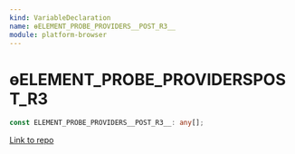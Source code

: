 ```yaml
---
kind: VariableDeclaration
name: ɵELEMENT_PROBE_PROVIDERS__POST_R3__
module: platform-browser
---
```


# ɵELEMENT_PROBE_PROVIDERS**POST_R3**

```ts
const ELEMENT_PROBE_PROVIDERS__POST_R3__: any[];
```

[Link to repo](https://github.com/timdeschryver/angular/blob/master/packages/platform-browser/src/dom/debug/ng_probe.ts#L47-L47)
